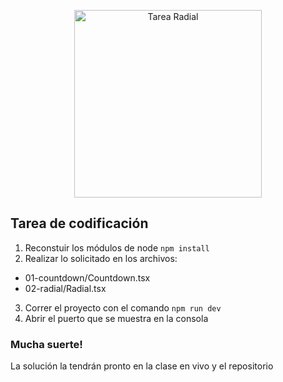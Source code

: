 
<p align="center">
  <a href="cursos.devtalles.com" target="blank"><img src="https://devtalles.com/files/homework/01-radial.png" width="300" alt="Tarea Radial" /></a>
</p>




## Tarea de codificación

1. Reconstuir los módulos de node ```npm install```
2. Realizar lo solicitado en los archivos:
 * 01-countdown/Countdown.tsx
 * 02-radial/Radial.tsx
3. Correr el proyecto con el comando ```npm run dev```
4. Abrir el puerto que se muestra en la consola


### Mucha suerte!
La solución la tendrán pronto en la clase en vivo y el repositorio

